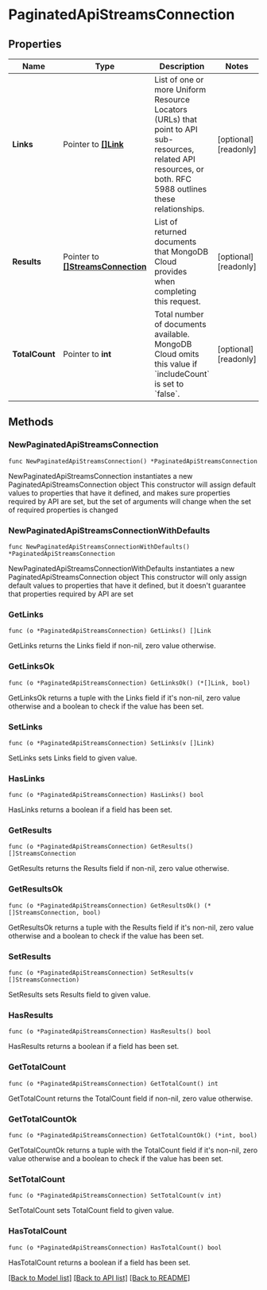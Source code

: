 # PaginatedApiStreamsConnection

## Properties

Name | Type | Description | Notes
------------ | ------------- | ------------- | -------------
**Links** | Pointer to [**[]Link**](Link.md) | List of one or more Uniform Resource Locators (URLs) that point to API sub-resources, related API resources, or both. RFC 5988 outlines these relationships. | [optional] [readonly] 
**Results** | Pointer to [**[]StreamsConnection**](StreamsConnection.md) | List of returned documents that MongoDB Cloud provides when completing this request. | [optional] [readonly] 
**TotalCount** | Pointer to **int** | Total number of documents available. MongoDB Cloud omits this value if &#x60;includeCount&#x60; is set to &#x60;false&#x60;. | [optional] [readonly] 

## Methods

### NewPaginatedApiStreamsConnection

`func NewPaginatedApiStreamsConnection() *PaginatedApiStreamsConnection`

NewPaginatedApiStreamsConnection instantiates a new PaginatedApiStreamsConnection object
This constructor will assign default values to properties that have it defined,
and makes sure properties required by API are set, but the set of arguments
will change when the set of required properties is changed

### NewPaginatedApiStreamsConnectionWithDefaults

`func NewPaginatedApiStreamsConnectionWithDefaults() *PaginatedApiStreamsConnection`

NewPaginatedApiStreamsConnectionWithDefaults instantiates a new PaginatedApiStreamsConnection object
This constructor will only assign default values to properties that have it defined,
but it doesn't guarantee that properties required by API are set

### GetLinks

`func (o *PaginatedApiStreamsConnection) GetLinks() []Link`

GetLinks returns the Links field if non-nil, zero value otherwise.

### GetLinksOk

`func (o *PaginatedApiStreamsConnection) GetLinksOk() (*[]Link, bool)`

GetLinksOk returns a tuple with the Links field if it's non-nil, zero value otherwise
and a boolean to check if the value has been set.

### SetLinks

`func (o *PaginatedApiStreamsConnection) SetLinks(v []Link)`

SetLinks sets Links field to given value.

### HasLinks

`func (o *PaginatedApiStreamsConnection) HasLinks() bool`

HasLinks returns a boolean if a field has been set.
### GetResults

`func (o *PaginatedApiStreamsConnection) GetResults() []StreamsConnection`

GetResults returns the Results field if non-nil, zero value otherwise.

### GetResultsOk

`func (o *PaginatedApiStreamsConnection) GetResultsOk() (*[]StreamsConnection, bool)`

GetResultsOk returns a tuple with the Results field if it's non-nil, zero value otherwise
and a boolean to check if the value has been set.

### SetResults

`func (o *PaginatedApiStreamsConnection) SetResults(v []StreamsConnection)`

SetResults sets Results field to given value.

### HasResults

`func (o *PaginatedApiStreamsConnection) HasResults() bool`

HasResults returns a boolean if a field has been set.
### GetTotalCount

`func (o *PaginatedApiStreamsConnection) GetTotalCount() int`

GetTotalCount returns the TotalCount field if non-nil, zero value otherwise.

### GetTotalCountOk

`func (o *PaginatedApiStreamsConnection) GetTotalCountOk() (*int, bool)`

GetTotalCountOk returns a tuple with the TotalCount field if it's non-nil, zero value otherwise
and a boolean to check if the value has been set.

### SetTotalCount

`func (o *PaginatedApiStreamsConnection) SetTotalCount(v int)`

SetTotalCount sets TotalCount field to given value.

### HasTotalCount

`func (o *PaginatedApiStreamsConnection) HasTotalCount() bool`

HasTotalCount returns a boolean if a field has been set.

[[Back to Model list]](../README.md#documentation-for-models) [[Back to API list]](../README.md#documentation-for-api-endpoints) [[Back to README]](../README.md)



